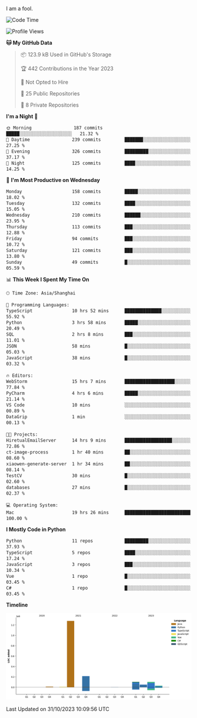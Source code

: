 I am a fool.

<!--START_SECTION:waka-->
![Code Time](http://img.shields.io/badge/Code%20Time-836%20hrs%2049%20mins-blue)

![Profile Views](http://img.shields.io/badge/Profile%20Views-0-blue)

**🐱 My GitHub Data** 

> 📦 123.9 kB Used in GitHub's Storage 
 > 
> 🏆 442 Contributions in the Year 2023
 > 
> 🚫 Not Opted to Hire
 > 
> 📜 25 Public Repositories 
 > 
> 🔑 8 Private Repositories 
 > 
**I'm a Night 🦉** 

```text
🌞 Morning                187 commits         █████░░░░░░░░░░░░░░░░░░░░   21.32 % 
🌆 Daytime                239 commits         ███████░░░░░░░░░░░░░░░░░░   27.25 % 
🌃 Evening                326 commits         █████████░░░░░░░░░░░░░░░░   37.17 % 
🌙 Night                  125 commits         ████░░░░░░░░░░░░░░░░░░░░░   14.25 % 
```
📅 **I'm Most Productive on Wednesday** 

```text
Monday                   158 commits         █████░░░░░░░░░░░░░░░░░░░░   18.02 % 
Tuesday                  132 commits         ████░░░░░░░░░░░░░░░░░░░░░   15.05 % 
Wednesday                210 commits         ██████░░░░░░░░░░░░░░░░░░░   23.95 % 
Thursday                 113 commits         ███░░░░░░░░░░░░░░░░░░░░░░   12.88 % 
Friday                   94 commits          ███░░░░░░░░░░░░░░░░░░░░░░   10.72 % 
Saturday                 121 commits         ███░░░░░░░░░░░░░░░░░░░░░░   13.80 % 
Sunday                   49 commits          █░░░░░░░░░░░░░░░░░░░░░░░░   05.59 % 
```


📊 **This Week I Spent My Time On** 

```text
🕑︎ Time Zone: Asia/Shanghai

💬 Programming Languages: 
TypeScript               10 hrs 52 mins      ██████████████░░░░░░░░░░░   55.92 % 
Python                   3 hrs 58 mins       █████░░░░░░░░░░░░░░░░░░░░   20.49 % 
SQL                      2 hrs 8 mins        ███░░░░░░░░░░░░░░░░░░░░░░   11.01 % 
JSON                     58 mins             █░░░░░░░░░░░░░░░░░░░░░░░░   05.03 % 
JavaScript               38 mins             █░░░░░░░░░░░░░░░░░░░░░░░░   03.32 % 

🔥 Editors: 
WebStorm                 15 hrs 7 mins       ███████████████████░░░░░░   77.84 % 
PyCharm                  4 hrs 6 mins        █████░░░░░░░░░░░░░░░░░░░░   21.14 % 
VS Code                  10 mins             ░░░░░░░░░░░░░░░░░░░░░░░░░   00.89 % 
DataGrip                 1 min               ░░░░░░░░░░░░░░░░░░░░░░░░░   00.13 % 

🐱‍💻 Projects: 
HiretualEmailServer      14 hrs 9 mins       ██████████████████░░░░░░░   72.86 % 
ct-image-process         1 hr 40 mins        ██░░░░░░░░░░░░░░░░░░░░░░░   08.60 % 
xiaowen-generate-server  1 hr 34 mins        ██░░░░░░░░░░░░░░░░░░░░░░░   08.14 % 
TestCV                   30 mins             █░░░░░░░░░░░░░░░░░░░░░░░░   02.60 % 
databases                27 mins             █░░░░░░░░░░░░░░░░░░░░░░░░   02.37 % 

💻 Operating System: 
Mac                      19 hrs 26 mins      █████████████████████████   100.00 % 
```

**I Mostly Code in Python** 

```text
Python                   11 repos            █████████░░░░░░░░░░░░░░░░   37.93 % 
TypeScript               5 repos             ████░░░░░░░░░░░░░░░░░░░░░   17.24 % 
JavaScript               3 repos             ███░░░░░░░░░░░░░░░░░░░░░░   10.34 % 
Vue                      1 repo              █░░░░░░░░░░░░░░░░░░░░░░░░   03.45 % 
C#                       1 repo              █░░░░░░░░░░░░░░░░░░░░░░░░   03.45 % 
```



**Timeline**

![Lines of Code chart](https://raw.githubusercontent.com/VeejaLiu/VeejaLiu/master/assets/bar_graph.png)


 Last Updated on 31/10/2023 10:09:56 UTC
<!--END_SECTION:waka-->
